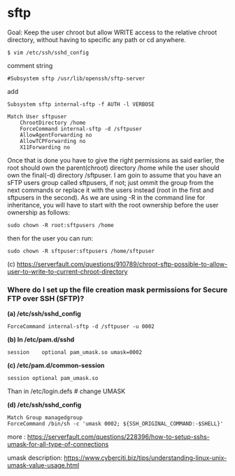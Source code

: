 sftp
====

Goal: Keep the user chroot but allow WRITE access to the relative chroot directory, without having to specific any path or cd anywhere.

`$ vim /etc/ssh/sshd_config`


comment string

`#Subsystem sftp /usr/lib/openssh/sftp-server`

add

`Subsystem sftp internal-sftp -f AUTH -l VERBOSE`
```
Match User sftpuser
    ChrootDirectory /home
    ForceCommand internal-sftp -d /sftpuser
    AllowAgentForwarding no
    AllowTCPForwarding no
    X11Forwarding no
```

Once that is done you have to give the right permissions as said earlier, the root should own the parent(chroot) directory /home while the user should own the final(-d) directory /sftpuser. I am goin to assume that you have an sFTP users group called sftpusers, if not; just ommit the group from the next commands or replace it with the users instead (root in the first and sftpusers in the second). As we are using -R in the command line for inheritance, you will have to start with the root ownership before the user ownership as follows:

    sudo chown -R root:sftpusers /home

then for the user you can run:

    sudo chown -R sftpuser:sftpusers /home/sftpuser


(c) <https://serverfault.com/questions/910789/chroot-sftp-possible-to-allow-user-to-write-to-current-chroot-directory>


### Where do I set up the file creation mask permissions for Secure FTP over SSH (SFTP)?

**(a) /etc/ssh/sshd_config**

    ForceCommand internal-sftp -d /sftpuser -u 0002


**(b) In /etc/pam.d/sshd**

    session    optional pam_umask.so umask=0002

**(c) /etc/pam.d/common-session**

    session optional pam_umask.so
Than in /etc/login.defs # change UMASK

**(d) /etc/ssh/sshd_config**

    Match Group managedgroup
    ForceCommand /bin/sh -c 'umask 0002; ${SSH_ORIGINAL_COMMAND:-$SHELL}'

more : <https://serverfault.com/questions/228396/how-to-setup-sshs-umask-for-all-type-of-connections>

umask description:
https://www.cyberciti.biz/tips/understanding-linux-unix-umask-value-usage.html
